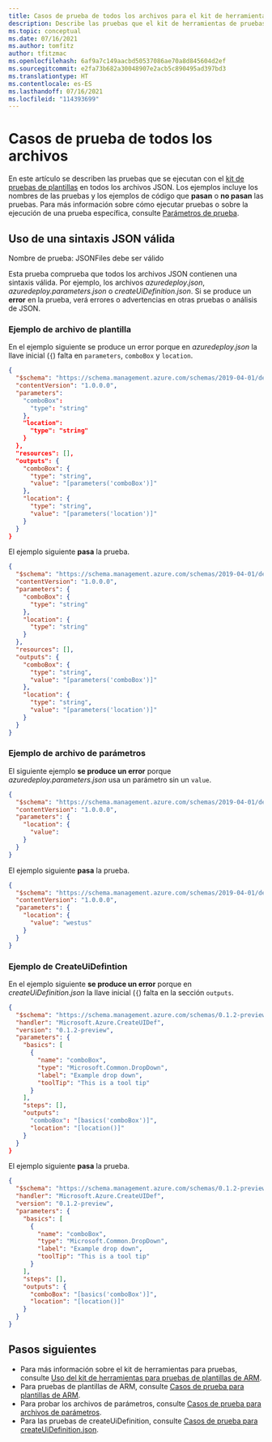 ```yaml
---
title: Casos de prueba de todos los archivos para el kit de herramientas de pruebas de Azure Resource Manager
description: Describe las pruebas que el kit de herramientas de pruebas de Azure Resource Manager ejecuta todos los archivos.
ms.topic: conceptual
ms.date: 07/16/2021
ms.author: tomfitz
author: tfitzmac
ms.openlocfilehash: 6af9a7c149aacbd50537086ae70a8d845604d2ef
ms.sourcegitcommit: e2fa73b682a30048907e2acb5c890495ad397bd3
ms.translationtype: HT
ms.contentlocale: es-ES
ms.lasthandoff: 07/16/2021
ms.locfileid: "114393699"
---
```

# <a name="test-cases-for-all-files"></a>Casos de prueba de todos los archivos

En este artículo se describen las pruebas que se ejecutan con el [kit de pruebas de plantillas](test-toolkit.md) en todos los archivos JSON. Los ejemplos incluye los nombres de las pruebas y los ejemplos de código que **pasan** o **no pasan** las pruebas. Para más información sobre cómo ejecutar pruebas o sobre la ejecución de una prueba específica, consulte [Parámetros de prueba](test-toolkit.md#test-parameters).

## <a name="use-valid-json-syntax"></a>Uso de una sintaxis JSON válida

Nombre de prueba: JSONFiles debe ser válido

Esta prueba comprueba que todos los archivos JSON contienen una sintaxis válida. Por ejemplo, los archivos _azuredeploy.json_, _azuredeploy.parameters.json_ o _createUiDefinition.json_. Si se produce un **error** en la prueba, verá errores o advertencias en otras pruebas o análisis de JSON.

### <a name="template-file-example"></a>Ejemplo de archivo de plantilla

En el ejemplo siguiente se produce un error porque en _azuredeploy.json_ la llave inicial (`{`) falta en `parameters`, `comboBox` y `location`.

```json
{
  "$schema": "https://schema.management.azure.com/schemas/2019-04-01/deploymentTemplate.json#",
  "contentVersion": "1.0.0.0",
  "parameters":
    "comboBox":
      "type": "string"
    },
    "location":
      "type": "string"
    }
  },
  "resources": [],
  "outputs": {
    "comboBox": {
      "type": "string",
      "value": "[parameters('comboBox')]"
    },
    "location": {
      "type": "string",
      "value": "[parameters('location')]"
    }
  }
}
```

El ejemplo siguiente **pasa** la prueba.

```json
{
  "$schema": "https://schema.management.azure.com/schemas/2019-04-01/deploymentTemplate.json#",
  "contentVersion": "1.0.0.0",
  "parameters": {
    "comboBox": {
      "type": "string"
    },
    "location": {
      "type": "string"
    }
  },
  "resources": [],
  "outputs": {
    "comboBox": {
      "type": "string",
      "value": "[parameters('comboBox')]"
    },
    "location": {
      "type": "string",
      "value": "[parameters('location')]"
    }
  }
}
```

### <a name="parameter-file-example"></a>Ejemplo de archivo de parámetros

El siguiente ejemplo **se produce un error** porque _azuredeploy.parameters.json_ usa un parámetro sin un `value`.

```json
{
  "$schema": "https://schema.management.azure.com/schemas/2019-04-01/deploymentParameters.json#",
  "contentVersion": "1.0.0.0",
  "parameters": {
    "location": {
      "value":
    }
  }
}
```

El ejemplo siguiente **pasa** la prueba.

```json
{
  "$schema": "https://schema.management.azure.com/schemas/2019-04-01/deploymentParameters.json#",
  "contentVersion": "1.0.0.0",
  "parameters": {
    "location": {
      "value": "westus"
    }
  }
}
```

### <a name="createuidefintion-example"></a>Ejemplo de CreateUiDefintion

En el ejemplo siguiente **se produce un error** porque en _createUiDefinition.json_ la llave inicial (`{`) falta en la sección `outputs`.

```json
{
  "$schema": "https://schema.management.azure.com/schemas/0.1.2-preview/CreateUIDefinition.MultiVm.json#",
  "handler": "Microsoft.Azure.CreateUIDef",
  "version": "0.1.2-preview",
  "parameters": {
    "basics": [
      {
        "name": "comboBox",
        "type": "Microsoft.Common.DropDown",
        "label": "Example drop down",
        "toolTip": "This is a tool tip"
      }
    ],
    "steps": [],
    "outputs":
      "comboBox": "[basics('comboBox')]",
      "location": "[location()]"
    }
  }
}
```

El ejemplo siguiente **pasa** la prueba.

```json
{
  "$schema": "https://schema.management.azure.com/schemas/0.1.2-preview/CreateUIDefinition.MultiVm.json#",
  "handler": "Microsoft.Azure.CreateUIDef",
  "version": "0.1.2-preview",
  "parameters": {
    "basics": [
      {
        "name": "comboBox",
        "type": "Microsoft.Common.DropDown",
        "label": "Example drop down",
        "toolTip": "This is a tool tip"
      }
    ],
    "steps": [],
    "outputs": {
      "comboBox": "[basics('comboBox')]",
      "location": "[location()]"
    }
  }
}
```

## <a name="next-steps"></a>Pasos siguientes

- Para más información sobre el kit de herramientas para pruebas, consulte [Uso del kit de herramientas para pruebas de plantillas de ARM](test-toolkit.md).
- Para pruebas de plantillas de ARM, consulte [Casos de prueba para plantillas de ARM](template-test-cases.md).
- Para probar los archivos de parámetros, consulte [Casos de prueba para archivos de parámetros](parameters.md).
- Para las pruebas de createUiDefinition, consulte [Casos de prueba para createUiDefinition.json](createUiDefinition-test-cases.md).
